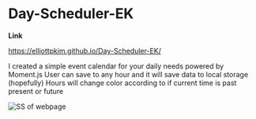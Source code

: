 # Day-Scheduler-EK

**Link**

https://elliottpkim.github.io/Day-Scheduler-EK/

I created a simple event calendar for your daily needs powered by Moment.js 
User can save to any hour and it will save data to local storage (hopefully)
Hours will change color according to if current time is past present or future

![SS of webpage](assets/images/screensshot.png)